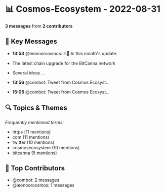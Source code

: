 # 📊 Cosmos-Ecosystem - 2022-08-31
**3 messages** from **2 contributors**

## 💬 Key Messages
- **13:53** @leonoorcosmos: 🔥📜 In this month's update: 

- The latest chain upgrade for the BitCanna network
- Several ideas ...
- **13:56** @combot: [‌‌‌‌‎⁠](https://twitter.com/CosmosEcosystem/status/1564975275695292421)Tweet from Cosmos Ecosyst...
- **15:05** @combot: [‌‌‌‌‎⁠](https://twitter.com/CosmosEcosystem/status/1564992639598051330)Tweet from Cosmos Ecosyst...

## 🔍 Topics & Themes
*Frequently mentioned terms:*
- https (11 mentions)
- com (11 mentions)
- twitter (10 mentions)
- cosmosecosystem (10 mentions)
- bitcanna (5 mentions)

## 👥 Top Contributors
- @combot: 2 messages
- @leonoorcosmos: 1 messages